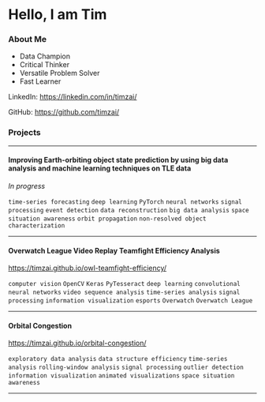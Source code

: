 # Hello, I am Tim

### About Me

* Data Champion
* Critical Thinker
* Versatile Problem Solver
* Fast Learner

LinkedIn: https://linkedin.com/in/timzai/

GitHub: https://github.com/timzai/

### Projects

---

#### Improving Earth-orbiting object state prediction by using big data analysis and machine learning techniques on TLE data

*In progress*

`time-series forecasting` `deep learning` `PyTorch` `neural networks` `signal processing` `event detection` `data reconstruction` `big data analysis` `space situation awareness` `orbit propagation` `non-resolved object characterization`

---

#### Overwatch League Video Replay Teamfight Efficiency Analysis

https://timzai.github.io/owl-teamfight-efficiency/

`computer vision` `OpenCV` `Keras` `PyTesseract` `deep learning` `convolutional neural networks` `video sequence analysis` `time-series analysis` `signal processing` `information visualization` `esports` `Overwatch` `Overwatch League`

---

#### Orbital Congestion

https://timzai.github.io/orbital-congestion/

`exploratory data analysis` `data structure efficiency` `time-series analysis` `rolling-window analysis` `signal processing` `outlier detection` `information visualization` `animated visualizations` `space situation awareness`

---
